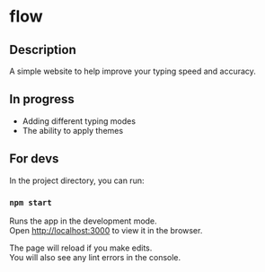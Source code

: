 # flow

## Description
A simple website to help improve your typing speed and accuracy.

## In progress
- Adding different typing modes
- The ability to apply themes

## For devs
In the project directory, you can run:
### `npm start`

Runs the app in the development mode.\
Open [http://localhost:3000](http://localhost:3000) to view it in the browser.

The page will reload if you make edits.\
You will also see any lint errors in the console.